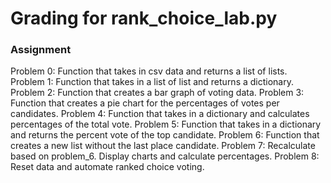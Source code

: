 # Grading for rank_choice_lab.py

### Assignment
Problem 0: Function that takes in csv data and returns a list of lists.\
Problem 1: Function that takes in a list of list and returns a dictionary.
Problem 2: Function that creates a bar graph of voting data.
Problem 3: Function that creates a pie chart for the percentages of votes per candidates.
Problem 4: Function that takes in a dictionary and calculates percentages of the total vote.
Problem 5: Function that takes in a dictionary and returns the percent vote of the top candidate.
Problem 6: Function that creates a new list without the last place candidate.
Problem 7: Recalculate based on problem_6. Display charts and calculate percentages.
Problem 8: Reset data and automate ranked choice voting.
